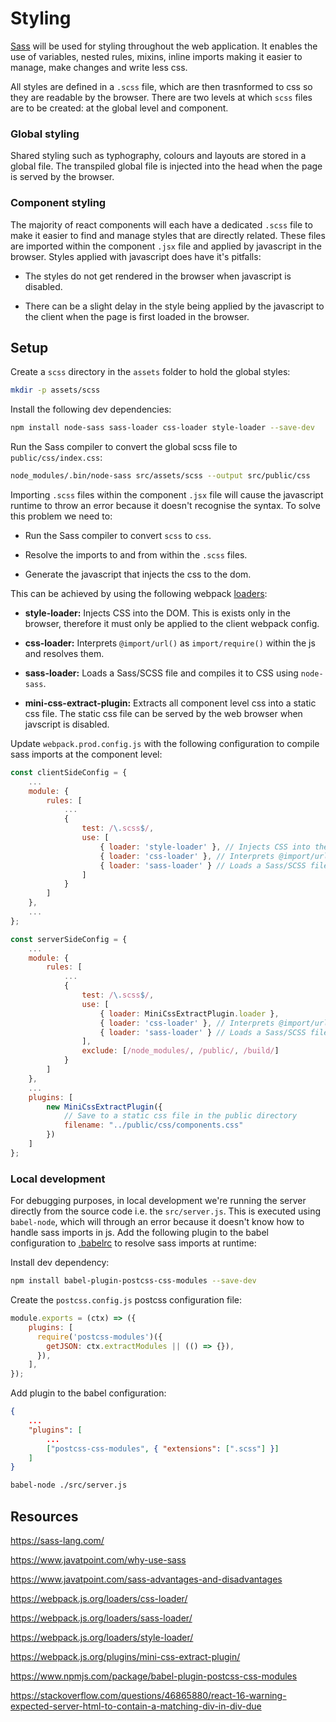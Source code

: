 # Styling

[Sass](https://sass-lang.com/) will be used for styling throughout the web application. It enables the use of variables, nested rules, mixins, inline imports making it easier to manage, make changes and write less css.

All styles are defined in a `.scss` file, which are then trasnformed to css so they are readable by the browser. There are two levels at which `scss` files are to be created: at the global level and component.

### Global styling
Shared styling such as typhography, colours and layouts are stored in a global file. The transpiled global file is injected into the head when the page is served by the browser.

### Component styling
The majority of react components will each have a dedicated `.scss` file to make it easier to find and manage styles that are directly related. These files are imported within the component `.jsx` file and applied by javascript in the browser. Styles applied with javascript does have it's pitfalls:

- The styles do not get rendered in the browser when javascript is disabled.

- There can be a slight delay in the style being applied by the javascript to the client when the page is first loaded in the browser.


## Setup
Create a `scss` directory in the `assets` folder to hold the global styles:
```bash
mkdir -p assets/scss
```

Install the following dev dependencies:
```bash
npm install node-sass sass-loader css-loader style-loader --save-dev
```

Run the Sass compiler to convert the global scss file to `public/css/index.css`:
```bash
node_modules/.bin/node-sass src/assets/scss --output src/public/css
```

Importing `.scss` files within the component `.jsx` file will cause the javascript runtime to throw an error because it doesn't recognise the syntax. To solve this problem we need to:

- Run the Sass compiler to convert `scss` to `css`.

- Resolve the imports to and from within the `.scss` files.

- Generate the javascript that injects the css to the dom.

This can be achieved by using the following webpack [loaders](https://webpack.js.org/loaders/):

- **style-loader:** Injects CSS into the DOM. This is exists only in the browser, therefore it must only be applied to the client webpack config.

- **css-loader:** Interprets `@import/url()` as `import/require()` within the js and resolves them.

- **sass-loader:** Loads a Sass/SCSS file and compiles it to CSS using `node-sass`.

- **mini-css-extract-plugin:** Extracts all component level css into a static css file. The static css file can be served by the web browser when javscript is disabled.

Update `webpack.prod.config.js` with the following configuration to compile sass imports at the component level:

```js
const clientSideConfig = {
    ...
    module: {
        rules: [
            ...
            {
                test: /\.scss$/,
                use: [
                    { loader: 'style-loader' }, // Injects CSS into the DOM
                    { loader: 'css-loader' }, // Interprets @import/url() as import/require() within the js and resolves them
                    { loader: 'sass-loader' } // Loads a Sass/SCSS file and compiles it to CSS.
                ]
            }
        ]
    },
    ...
};

const serverSideConfig = {
    ...
    module: {
        rules: [
            ...
            {
                test: /\.scss$/,
                use: [
                    { loader: MiniCssExtractPlugin.loader },
                    { loader: 'css-loader' }, // Interprets @import/url() as import/require() within the js and resolves them
                    { loader: 'sass-loader' } // Loads a Sass/SCSS file and compiles it to CSS.
                ],
                exclude: [/node_modules/, /public/, /build/]
            }
        ]
    },
    ...
    plugins: [
        new MiniCssExtractPlugin({
            // Save to a static css file in the public directory
            filename: "../public/css/components.css"
        })
    ]
};
```

### Local development
For debugging purposes, in local development we're running the server directly from the source code i.e. the `src/server.js`. This is executed using `babel-node`, which will through an error because it doesn't know how to handle sass imports in js. Add the following plugin to the babel configuration to [.babelrc](../../.babelrc) to resolve sass imports at runtime:

Install dev dependency:
```bash
npm install babel-plugin-postcss-css-modules --save-dev
```

Create the `postcss.config.js` postcss configuration file:
```js
module.exports = (ctx) => ({
    plugins: [
      require('postcss-modules')({
        getJSON: ctx.extractModules || (() => {}),
      }),
    ],
});
```

Add plugin to the babel configuration:
```json
{
    ...
    "plugins": [
        ...
        ["postcss-css-modules", { "extensions": [".scss"] }]
    ]
}
```


```bash
babel-node ./src/server.js
```

## Resources
https://sass-lang.com/

https://www.javatpoint.com/why-use-sass

https://www.javatpoint.com/sass-advantages-and-disadvantages

https://webpack.js.org/loaders/css-loader/

https://webpack.js.org/loaders/sass-loader/

https://webpack.js.org/loaders/style-loader/

https://webpack.js.org/plugins/mini-css-extract-plugin/

https://www.npmjs.com/package/babel-plugin-postcss-css-modules

https://stackoverflow.com/questions/46865880/react-16-warning-expected-server-html-to-contain-a-matching-div-in-div-due
